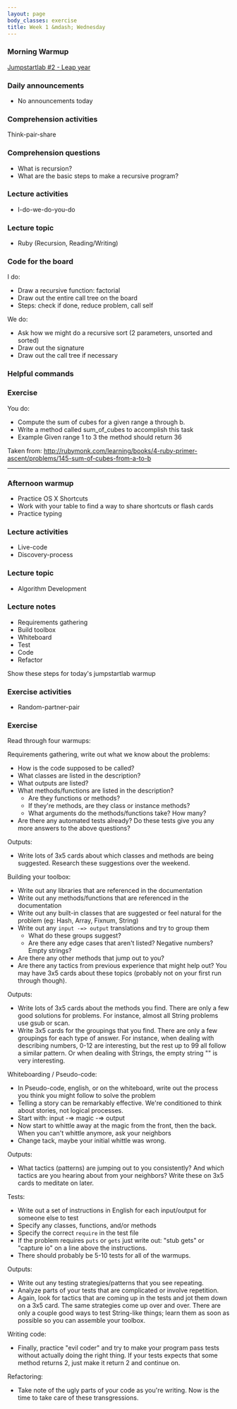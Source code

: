 ```yaml
---
layout: page
body_classes: exercise
title: Week 1 &mdash; Wednesday
---
```


### Morning Warmup

[Jumpstartlab #2 - Leap year](https://github.com/JumpstartLab/warmup-exercises/tree/master/02-leap-year)

### Daily announcements

* No announcements today

### Comprehension activities

Think-pair-share

### Comprehension questions

* What is recursion?
* What are the basic steps to make a recursive program?

### Lecture activities

* I-do-we-do-you-do

### Lecture topic

* Ruby (Recursion, Reading/Writing)

### Code for the board

I do:

* Draw a recursive function: factorial
* Draw out the entire call tree on the board
* Steps: check if done, reduce problem, call self

We do:

* Ask how we might do a recursive sort (2 parameters, unsorted and sorted)
* Draw out the signature
* Draw out the call tree if necessary

### Helpful commands

### Exercise

You do:

* Compute the sum of cubes for a given range a through b.
* Write a method called sum_of_cubes to accomplish this task
* Example Given range 1 to 3 the method should return 36

Taken from: http://rubymonk.com/learning/books/4-ruby-primer-ascent/problems/145-sum-of-cubes-from-a-to-b

***

### Afternoon warmup

* Practice OS X Shortcuts
* Work with your table to find a way to share shortcuts or flash cards
* Practice typing

### Lecture activities

* Live-code
* Discovery-process

### Lecture topic

* Algorithm Development

### Lecture notes

* Requirements gathering
* Build toolbox
* Whiteboard
* Test
* Code
* Refactor

Show these steps for today's jumpstartlab warmup

### Exercise activities

* Random-partner-pair

### Exercise

Read through four warmups:

Requirements gathering, write out what we know about the problems:

* How is the code supposed to be called?
* What classes are listed in the description?
* What outputs are listed?
* What methods/functions are listed in the description?
  * Are they functions or methods?
  * If they're methods, are they class or instance methods?
  * What arguments do the methods/functions take? How many?
* Are there any automated tests already? Do these tests give you any more answers to the above questions?

Outputs:

* Write lots of 3x5 cards about which classes and methods are being suggested. Research these suggestions over the weekend.

Building your toolbox:

* Write out any libraries that are referenced in the documentation
* Write out any methods/functions that are referenced in the documentation
* Write out any built-in classes that are suggested or feel natural for the problem (eg: Hash, Array, Fixnum, String)
* Write out any `input -=> output` translations and try to group them
  * What do these groups suggest?
  * Are there any edge cases that aren't listed? Negative numbers? Empty strings?
* Are there any other methods that jump out to you?
* Are there any tactics from previous experience that might help out? You may have 3x5 cards about these topics (probably not on your first run through though).

Outputs:

* Write lots of 3x5 cards about the methods you find. There are only a few good solutions for problems. For instance, almost all String problems use gsub or scan.
* Write 3x5 cards for the groupings that you find. There are only a few groupings for each type of answer. For instance, when dealing with describing numbers, 0-12 are interesting, but the rest up to 99 all follow a similar pattern. Or when dealing with Strings, the empty string "" is very interesting.

Whiteboarding / Pseudo-code:

* In Pseudo-code, english, or on the whiteboard, write out the process you think you might follow to solve the problem
* Telling a story can be remarkably effective. We're conditioned to think about stories, not logical processes.
* Start with: input -=> magic -=> output
* Now start to whittle away at the magic from the front, then the back. When you can't whittle anymore, ask your neighbors
* Change tack, maybe your initial whittle was wrong.

Outputs:

* What tactics (patterns) are jumping out to you consistently? And which tactics are you hearing about from your neighbors? Write these on 3x5 cards to meditate on later.

Tests:

* Write out a set of instructions in English for each input/output for someone else to test
* Specify any classes, functions, and/or methods
* Specify the correct `require` in the test file
* If the problem requires `puts` or `gets` just write out: "stub gets" or "capture io" on a line above the instructions.
* There should probably be 5-10 tests for all of the warmups.

Outputs:

* Write out any testing strategies/patterns that you see repeating.
* Analyze parts of your tests that are complicated or involve repetition.
* Again, look for tactics that are coming up in the tests and jot them down on a 3x5 card. The same strategies come up over and over. There are only a couple good ways to test String-like things; learn them as soon as possible so you can assemble your toolbox.

Writing code:

* Finally, practice "evil coder" and try to make your program pass tests without actually doing the right thing. If your tests expects that some method returns 2, just make it return 2 and continue on.

Refactoring:

* Take note of the ugly parts of your code as you're writing. Now is the time to take care of these transgressions.
